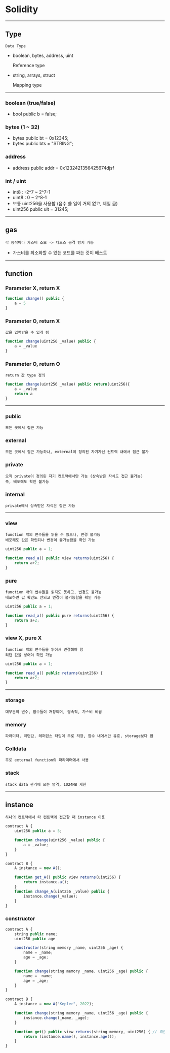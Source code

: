 # Solidity

---

## Type

    Data Type

- boolean, bytes, address, uint

  Reference type

- string, arrays, struct

  Mapping type

---

### boolean (true/false)

- bool public b = false;

### bytes (1 ~ 32)

- bytes public bt = 0x12345;
- bytes public bts = "STRING";

### address

- address public addr = 0x1232421356425674djsf

### int / uint

- int8 : -2^7 ~ 2^7-1
- uint8 : 0 ~ 2^8-1
- 보통 uint256을 사용함 (음수 쓸 일이 거의 없고, 제일 큼)
- uint256 public uit = 31245;

---

## gas

    각 동작마다 가스비 소모 -> 디도스 공격 방지 가능

- 가스비를 최소화할 수 있는 코드를 짜는 것이 베스트

---

## function

### Parameter X, return X

```js
function change() public {
    a = 5
}
```

### Parameter O, return X

    값을 입력받을 수 있게 됨

```js
function change(uint256 _value) public {
    a = _value
}
```

### Parameter O, return O

    return 값 type 정의

```js
function change(uint256 _value) public return(uint256){
    a = _value
    return a
}
```

---

### public

    모든 곳에서 접근 가능

### external

    모든 곳에서 접근 가능하나, external이 정의된 자기자신 컨트랙 내에서 접근 불가

### private

    오직 private이 정의된 자기 컨트랙에서만 가능 (상속받은 자식도 접근 불가능)
    즉, 배포해도 확인 불가능

### internal

    private에서 상속받은 자식은 접근 가능

---

### view

    function 밖의 변수들을 읽을 수 있으나, 변경 불가능
    배포해도 값은 확인되나 변경이 불가능함을 확인 가능

```js
uint256 public a = 1;

function read_a() public view returns(uint256) {
    return a+2;
}
```

### pure

    function 밖의 변수들을 읽지도 못하고, 변경도 불가능
    배포하면 값 확인도 안되고 변경이 불가능함을 확인 가능

```js
uint256 public a = 1;

function read_a() public pure returns(uint256) {
    return a+2;
}
```

### view X, pure X

    function 밖의 변수들을 읽어서 변경해야 함
    리턴 값을 넣어야 확인 가능

```js
uint256 public a = 1;

function read_a() public returns(uint256) {
    return a+2;
}
```

---

### storage

    대부분의 변수, 함수들이 저장되며, 영속적, 가스비 비쌈

### memory

    파라미터, 리턴값, 레퍼런스 타입이 주로 저장, 함수 내에서만 유효, storage보다 쌈

### Colldata

    주로 external function의 파라미터에서 사용

### stack

    stack data 관리에 쓰는 영역, 1024MB 제한

---

## instance

    하나의 컨트랙에서 타 컨트랙에 접근할 때 instance 이용

```js
contract A {
    uint256 public a = 5;

    function change(uint256 _value) public {
        a = _value;
    }
}

contract B {
    A instance = new A();

    function get_A() public view returns(uint256) {
        return instance.a();
    }
    function change_A(uint256 _value) public {
        instance.change(_value);
    }
}
```

### constructor

```js
contract A {
    string public name;
    uint256 public age

    constructor(string memory _name, uint256 _age) {
        name = _name;
        age = _age;
    }

    function change(string memory _name, uint256 _age) public {
        name = _name;
        age = _age;
    }
}

contract B {
    A instance = new A("Kepler", 2022);

    function change(string memory _name, uint256 _age) public {
        instance.change(_name, _age);
    }

    function get() public view returns(string memory, uint256) { // 리턴값이 여러개 일 때 returns
        return (instance.name(), instance.age());
    }
}
```
